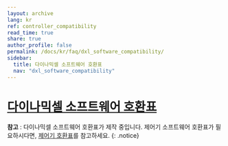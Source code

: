 ```yaml
---
layout: archive
lang: kr
ref: controller_compatibility
read_time: true
share: true
author_profile: false
permalink: /docs/kr/faq/dxl_software_compatibility/
sidebar:
  title: 다이나믹셀 소프트웨어 호환표
  nav: "dxl_software_compatibility"
---
```


# [다이나믹셀 소프트웨어 호환표](#다이나믹셀-소프트웨어-호환표)

**참고** : 다이나믹셀 소프트웨어 호환표가 제작 중입니다. 제어기 소프트웨어 호환표가 필요하시다면, [제어기 호환표](/docs/kr/parts/controller/controller_compatibility/)를 참고하세요. 
{: .notice}

<!--

## [로보플러스] 

|       모델       | 로보플러스 1.0 | 로보플러스 2.0 | 로보플러스 3.0 | 로보플러스 모바일 | 로보플러스 모바일 (교육키트) |
|:----------------:|:--------------:|:--------------:|:--------------:|:-----------------:|:----------------------------:|
|    AX Series     |       O        |       X        |       X        |         X         |              X               |
|    DX Series     |       X        |       X        |       X        |         X         |              X               |
|    RX Series     |       X        |       X        |       X        |         X         |              X               |
|    EX Series     |       X        |       X        |       X        |         X         |              X               |
|  MX Series(TTL)  |       O        |       X        |       X        |         X         |              X               |
| MX Series(RS485) |       X        |       X        |       X        |         X         |              X               |
|      XL-320      |       X        |       X        |       X        |         X         |              X               |
|    XL Series     |       X        |       X        |       X        |         X         |              X               |
|    2XL Series    |       X        |       X        |       X        |         X         |              X               |
|    XC Series     |       X        |       X        |       X        |         X         |              X               |
|    2XC Series    |       X        |       X        |       X        |         X         |              X               |
|    XM Series     |       X        |       X        |       X        |         X         |              X               |
|    XH Series     |       X        |       X        |       X        |         X         |              X               |
|    PRO Series    |       X        |       X        |       X        |         X         |              X               |
|    PH Series     |       X        |       X        |       X        |         X         |              X               |
|    PM Series     |       X        |       X        |       X        |         X         |              X               |

## [기타 소프트웨어] 

|         모델          | 로보플러스 1.0 | 로보플러스 2.0 | 로보플러스 3.0 | 로보플러스 모바일 |        로보플러스 모바일 (교육키트)         |
|:---------------------:|:--------------:|:--------------:|:--------------:|:-----------------:|:-------------------------------------------:|
|       AX Series       |       O        |       X        |       X        |         X         |                      X                      |
|       DX Series       |       X        |       X        |       X        |         X         |                      X                      |
|       RX Series       |       X        |       X        |       X        |         X         |                      X                      |
|       EX Series       |       X        |       X        |       X        |         X         |                      X                      |
|    MX Series(TTL)     |       O        |       X        |       X        |         X         |                      X                      |
|   MX Series(RS485)    |       X        |       X        |       X        |         X         |                      X                      |
|        XL-320         |       X        |       X        |       X        |         X         |                      X                      |
|       XL Series       |       X        |       X        |       X        |         X         |                      X                      |
|      2XL Series       |       X        |       X        |       X        |         X         |                      X                      |
|       XC Series       |       X        |       X        |       X        |         X         |                      X                      |
|      2XC Series       |       X        |       X        |       X        |         X         |                      X                      |
|       XM Series       |       X        |       X        |       X        |         X         |                      X                      |
|       XH Series       |       X        |       X        |       X        |         X         |                      X                      |
|      PRO Series       |       X        |       X        |       X        |         X         |                      X                      |
|       PH Series       |       X        |       X        |       X        |         X         |                      X                      |
|       PM Series       |       X        |       X        |       X        |         X         |                      X                      |
| 로보플러스 매니저 2.0 |       X        |       X        |       X        |         X         | O         | O              | O          | O |
|   다이나믹셀 위자드   |       O        |       X        |       X        |         O         | O         | X (XL320 지원) | O          | X |
| 다이나믹셀 위자드2.0  |       O        |       O        |       O        |         O         | O         | O              | O          | O |
|    다이나믹셀 SDK     |       O        |       O        |       O        |         O         | O         | O              | O          | O |
|  다이나믹셀 워크벤치  |       O        |       O        |       O        |         O         | O         | O              | O          | O |

-->
